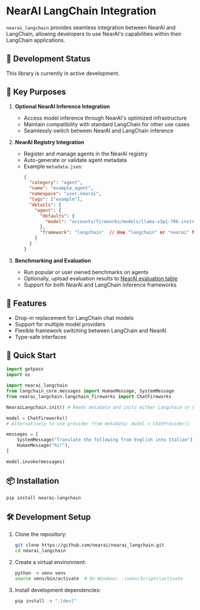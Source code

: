 # NearAI LangChain Integration

`nearai_langchain` provides seamless integration between NearAI and LangChain, allowing developers to use NearAI's capabilities within their LangChain applications.

## 🚧 Development Status

This library is currently in active development.

## 🎯 Key Purposes

1. **Optional NearAI Inference Integration**
   - Access model inference through NearAI's optimized infrastructure
   - Maintain compatibility with standard LangChain for other use cases
   - Seamlessly switch between NearAI and LangChain inference

2. **NearAI Registry Integration**
   - Register and manage agents in the NearAI registry
   - Auto-generate or validate agent metadata
   - Example `metadata.json`:
     ```json
     {
       "category": "agent",
       "name": "example_agent",
       "namespace": "user.nearai",
       "tags": ["example"],
       "details": {
         "agent": {
           "defaults": {
             "model": "accounts/fireworks/models/llama-v3p1-70b-instruct"
           },
           "framework": "langchain"  // Use "langchain" or "nearai" for inference
         }
       }
     }
     ```

3. **Benchmarking and Evaluation**
   - Run popular or user owned benchmarks on agents
   - Optionally, upload evaluation results to [NearAI evaluation table](https://app.near.ai/evaluations)
   - Support for both NearAI and LangChain inference frameworks

## 🌟 Features

- Drop-in replacement for LangChain chat models
- Support for multiple model providers
- Flexible framework switching between LangChain and NearAI
- Type-safe interfaces

## 🚀 Quick Start

```python
import getpass
import os

import nearai_langchain
from langchain_core.messages import HumanMessage, SystemMessage
from nearai_langchain.langchain_fireworks import ChatFireworks

NearaiLangchain.init() # Reads metadata and inits either Langchain or NearAI. Supports "langchain" or "nearai" frameworks.

model = ChatFireworks()
# Alternatively to use provider from metadata: model = ChatProvider()

messages = [
    SystemMessage("Translate the following from English into Italian"),
    HumanMessage("hi!"),
]

model.invoke(messages)
```

## 📦 Installation

```bash
pip install nearai-langchain
```

## 🛠️ Development Setup

1. Clone the repository:
   ```bash
   git clone https://github.com/nearai/nearai_langchain.git
   cd nearai_langchain
   ```

2. Create a virtual environment:
   ```bash
   python -m venv venv
   source venv/bin/activate  # On Windows: .\venv\Scripts\activate
   ```

3. Install development dependencies:
   ```bash
   pip install -e ".[dev]"
   ```
